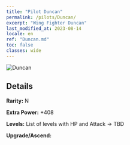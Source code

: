```yaml
---
title: "Pilot Duncan"
permalink: /pilots/Duncan/
excerpt: "Wing Fighter Duncan"
last_modified_at: 2023-08-14
locale: en
ref: "Duncan.md"
toc: false
classes: wide
---
```



 ![Duncan](/images/pilots/aviator_piece_3003.png)

## Details

 **Rarity:** N 

 **Extra Power:** +408 

 **Levels:**  List of levels with HP and Attack -> TBD

 **Upgrade/Ascend:**  


